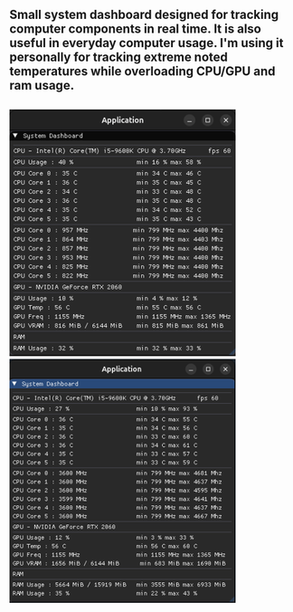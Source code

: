 <h2><p>Small system dashboard designed for tracking computer components in real time. It is also useful in everyday computer usage. I'm using it personally for tracking extreme noted temperatures while overloading CPU/GPU and ram usage.<p><h2>

<p allign="center">
    <img src="ss/1.png" alt="1" width="400">
    <img src="ss/3.png" alt="3" width="400">
</p>
